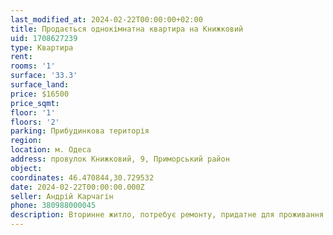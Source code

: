 ```yaml
---
last_modified_at: 2024-02-22T00:00:00+02:00
title: Продається однокімнатна квартира на Книжковий
uid: 1708627239
type: Квартира
rent:
rooms: '1'
surface: '33.3'
surface_land:
price: $16500
price_sqmt:
floor: '1'
floors: '2'
parking: Прибудинкова територія
region:
location: м. Одеса
address: провулок Книжковий, 9, Приморський район
object:
coordinates: 46.470844,30.729532
date: 2024-02-22T00:00:00.000Z
seller: Андрій Карчагін
phone: 380988000045
description: Вторинне житло, потребує ремонту, придатне для проживання
---
```


